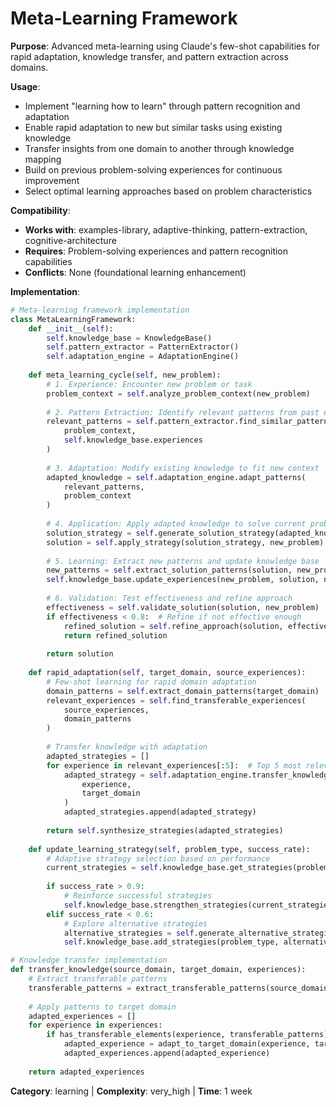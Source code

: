 # Meta-Learning Framework

**Purpose**: Advanced meta-learning using Claude's few-shot capabilities for rapid adaptation, knowledge transfer, and pattern extraction across domains.

**Usage**: 
- Implement "learning how to learn" through pattern recognition and adaptation
- Enable rapid adaptation to new but similar tasks using existing knowledge
- Transfer insights from one domain to another through knowledge mapping
- Build on previous problem-solving experiences for continuous improvement
- Select optimal learning approaches based on problem characteristics

**Compatibility**: 
- **Works with**: examples-library, adaptive-thinking, pattern-extraction, cognitive-architecture
- **Requires**: Problem-solving experiences and pattern recognition capabilities
- **Conflicts**: None (foundational learning enhancement)

**Implementation**:
```python
# Meta-learning framework implementation
class MetaLearningFramework:
    def __init__(self):
        self.knowledge_base = KnowledgeBase()
        self.pattern_extractor = PatternExtractor()
        self.adaptation_engine = AdaptationEngine()
        
    def meta_learning_cycle(self, new_problem):
        # 1. Experience: Encounter new problem or task
        problem_context = self.analyze_problem_context(new_problem)
        
        # 2. Pattern Extraction: Identify relevant patterns from past experiences
        relevant_patterns = self.pattern_extractor.find_similar_patterns(
            problem_context, 
            self.knowledge_base.experiences
        )
        
        # 3. Adaptation: Modify existing knowledge to fit new context
        adapted_knowledge = self.adaptation_engine.adapt_patterns(
            relevant_patterns, 
            problem_context
        )
        
        # 4. Application: Apply adapted knowledge to solve current problem
        solution_strategy = self.generate_solution_strategy(adapted_knowledge, new_problem)
        solution = self.apply_strategy(solution_strategy, new_problem)
        
        # 5. Learning: Extract new patterns and update knowledge base
        new_patterns = self.extract_solution_patterns(solution, new_problem)
        self.knowledge_base.update_experiences(new_problem, solution, new_patterns)
        
        # 6. Validation: Test effectiveness and refine approach
        effectiveness = self.validate_solution(solution, new_problem)
        if effectiveness < 0.8:  # Refine if not effective enough
            refined_solution = self.refine_approach(solution, effectiveness)
            return refined_solution
        
        return solution
    
    def rapid_adaptation(self, target_domain, source_experiences):
        # Few-shot learning for rapid domain adaptation
        domain_patterns = self.extract_domain_patterns(target_domain)
        relevant_experiences = self.find_transferable_experiences(
            source_experiences, 
            domain_patterns
        )
        
        # Transfer knowledge with adaptation
        adapted_strategies = []
        for experience in relevant_experiences[:5]:  # Top 5 most relevant
            adapted_strategy = self.adaptation_engine.transfer_knowledge(
                experience, 
                target_domain
            )
            adapted_strategies.append(adapted_strategy)
        
        return self.synthesize_strategies(adapted_strategies)
    
    def update_learning_strategy(self, problem_type, success_rate):
        # Adaptive strategy selection based on performance
        current_strategies = self.knowledge_base.get_strategies(problem_type)
        
        if success_rate > 0.9:
            # Reinforce successful strategies
            self.knowledge_base.strengthen_strategies(current_strategies)
        elif success_rate < 0.6:
            # Explore alternative strategies
            alternative_strategies = self.generate_alternative_strategies(problem_type)
            self.knowledge_base.add_strategies(problem_type, alternative_strategies)

# Knowledge transfer implementation
def transfer_knowledge(source_domain, target_domain, experiences):
    # Extract transferable patterns
    transferable_patterns = extract_transferable_patterns(source_domain, target_domain)
    
    # Apply patterns to target domain
    adapted_experiences = []
    for experience in experiences:
        if has_transferable_elements(experience, transferable_patterns):
            adapted_experience = adapt_to_target_domain(experience, target_domain)
            adapted_experiences.append(adapted_experience)
    
    return adapted_experiences
```

**Category**: learning | **Complexity**: very_high | **Time**: 1 week